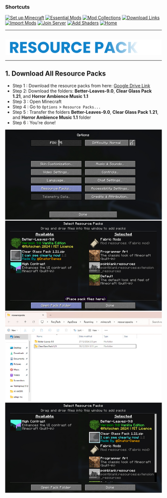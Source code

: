 ### Shortcuts

[![Set up Minecraft](https://img.shields.io/badge/Set%20up%20Minecraft-blue?style=for-the-badge&logoColor=gray)](install-minecraft.md)
[![Essential Mods](https://img.shields.io/badge/Essential%20Mods-blue?style=for-the-badge&logoColor=gray)](https://drive.google.com/drive/u/0/folders/1expguYgTjUxkGpnMVZYCzMNWrF-VKAHP)
[![Mod Collections](https://img.shields.io/badge/Mod%20Collections-blue?style=for-the-badge&logoColor=gray)](https://drive.google.com/drive/u/0/folders/1zVUG5khpVl5C_pMYmL3IO9xMy03WYyUB)
[![Download Links](https://img.shields.io/badge/Download%20Links-blue?style=for-the-badge&logoColor=gray)](https://drive.google.com/drive/u/0/folders/12r5TuwIdvtbbt_RJacWdFZ7pzLhuUHIU)
[![Import Mods](https://img.shields.io/badge/Import%20Mods-blue?style=for-the-badge&logoColor=gray)](import-mods.md)
[![Join Server](https://img.shields.io/badge/Join%20Server-blue?style=for-the-badge&logoColor=gray)](join-to-server.md)
[![Add Shaders](https://img.shields.io/badge/Add%20Shaders-blue?style=for-the-badge&logoColor=gray)](use-shaders.md)
[![Home](https://img.shields.io/badge/Home-white?style=for-the-badge&logoColor=gray)](../../README.md)

---

##

<div align="center"> <img src="../../assets/texts/resourcepack.png"> </div>

---

## 1. Download All Resource Packs

- Step 1 : Download the resource packs from here: [Google Drive Link](https://drive.google.com/drive/u/0/folders/1fCE552raGQK7nNoW5SKWI0pFotz8BluG)
- Step 2: Download the folders: __Better-Leaves-9.0__, __Clear Glass Pack 1.21__, and __Horror Ambience Music 1.1__
- Step 3 : Open Minecraft
- Step 4 : Go to `Options` > `Resource Packs...`
- Step 5 : Transfer the folders __Better-Leaves-9.0__, __Clear Glass Pack 1.21__, and __Horror Ambience Music 1.1__ folder
- Step 6 : You're done!

<div align="center"> <img src="../../assets/images/resourcepack/Screenshot (678).jpg"> </div>
<div align="center"> <img src="../../assets/images/resourcepack/Screenshot (681).jpg"> </div>
<div align="center"> <img src="../../assets/images/resourcepack/Screenshot (682).jpg"> </div>
<div align="center"> <img src="../../assets/images/resourcepack/Screenshot (680).jpg"> </div>

  ##
